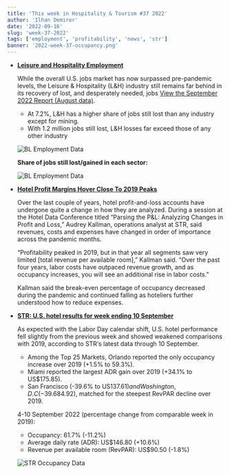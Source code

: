 ```yaml
---
title: 'This week in Hospitality & Tourism #37 2022'
author: 'Ilhan Demirer'
date: '2022-09-16'
slug: 'week-37-2022'
tags: ['employment', 'profitability', 'news', 'str']
banner: '2022-week-37-occupancy.png'
---
```


- **[Leisure and Hospitality Employment](https://www.hospitalitynet.org/news/4112342.html)**

  While the overall U.S. jobs market has now surpassed pre-pandemic levels, the Leisure & Hospitality (L&H) industry still remains far behind in its recovery of lost, and desperately needed, jobs [View the September 2022 Report (August data)](https://www.ustravel.org/sites/default/files/2022-09/leisure-hospitality-employment_september-update.pdf).

  - At 7.2%, L&H has a higher share of jobs still lost than any industry except for mining.
  - With 1.2 million jobs still lost, L&H losses far exceed those of any other industry

  ![BL Employment Data](/images/blogimages/2022-week-37-employment.png)

  **Share of jobs still lost/gained in each sector:**

  ![BL Employment Data](/images/blogimages/2022-week-37-employment-all.png)

- **[Hotel Profit Margins Hover Close To 2019 Peaks](https://www.costar.com/article/191467173/hotel-profit-margins-hover-close-to-2019-peaks)**

  Over the last couple of years, hotel profit-and-loss accounts have undergone quite a change in how they are analyzed. During a session at the Hotel Data Conference titled “Parsing the P&L: Analyzing Changes in Profit and Loss,” Audrey Kallman, operations analyst at STR, said revenues, costs and expenses have changed in order of importance across the pandemic months.

  “Profitability peaked in 2019, but in that year all segments saw very limited [total revenue per available room],” Kallman said. “Over the past four years, labor costs have outpaced revenue growth, and as occupancy increases, you will see an additional rise in labor costs."

  Kallman said the break-even percentage of occupancy decreased during the pandemic and continued falling as hoteliers further understood how to reduce expenses.

- **[STR: U.S. hotel results for week ending 10 September](https://str.com/press-release/str-us-hotel-results-week-ending-10-september)**

  As expected with the Labor Day calendar shift, U.S. hotel performance fell slightly from the previous week and showed weakened comparisons with 2019, according to STR‘s latest data through 10 September.

  - Among the Top 25 Markets, Orlando reported the only occupancy increase over 2019 (+1.5% to 59.3%).
  - Miami reported the largest ADR gain over 2019 (+34.1% to US$175.85).
  - San Francisco (-39.6% to US$137.61) and Washington, D.C (-39.6% to US$84.92), matched for the steepest RevPAR decline over 2019.

  4-10 September 2022 (percentage change from comparable week in 2019):

  - Occupancy: 61.7% (-11.2%)
  - Average daily rate (ADR): US$146.80 (+10.6%)
  - Revenue per available room (RevPAR): US$90.50 (-1.8%)

  ![STR Occupancy Data](/images/blogimages/2022-week-37-occupancy.png)
